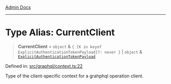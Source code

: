 [Admin Docs](/)

***

# Type Alias: CurrentClient

> **CurrentClient** = `object` & `{ [K in keyof ExplicitAuthenticationTokenPayload]?: never }` \| `object` & [`ExplicitAuthenticationTokenPayload`](ExplicitAuthenticationTokenPayload.md)

Defined in: [src/graphql/context.ts:22](https://github.com/gautam-divyanshu/talawa-api/blob/de42235531e11387f0ad0479547630845dbc8b37/src/graphql/context.ts#L22)

Type of the client-specific context for a grahphql operation client.
